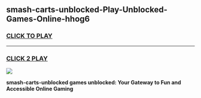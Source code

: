 
## smash-carts-unblocked-Play-Unblocked-Games-Online-hhog6
<h3>
<a href="https://premium76.site?title=smash-carts-unblocked&ref=25A">CLICK TO PLAY</a></h3>
<hr>

<h3>
<a href="https://premium76.site?title=smash-carts-unblocked&ref=25A">CLICK 2 PLAY</a>
  
</h3>

<a href="https://premium76.site?title=smash-carts-unblocked&ref=25A"><img src="https://clearcache.store/games.png"></a>


**smash-carts-unblocked games unblocked: Your Gateway to Fun and Accessible Online Gaming**
